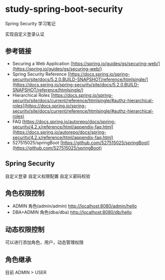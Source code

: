 # study-spring-boot-security #
Spring Security 学习笔记

实现自定义登录认证

## 参考链接 ##
- Securing a Web Application [https://spring.io/guides/gs/securing-web/](https://spring.io/guides/gs/securing-web/)
- Spring Security Reference [https://docs.spring.io/spring-security/site/docs/5.2.0.BUILD-SNAPSHOT/reference/htmlsingle/](https://docs.spring.io/spring-security/site/docs/5.2.0.BUILD-SNAPSHOT/reference/htmlsingle/)
- Hierarchical Roles [https://docs.spring.io/spring-security/site/docs/current/reference/htmlsingle/#authz-hierarchical-roles](https://docs.spring.io/spring-security/site/docs/current/reference/htmlsingle/#authz-hierarchical-roles)
- FAQ [https://docs.spring.io/autorepo/docs/spring-security/4.2.x/reference/html/appendix-faq.html](https://docs.spring.io/autorepo/docs/spring-security/4.2.x/reference/html/appendix-faq.html)
- 527515025/springBoot [https://github.com/527515025/springBoot](https://github.com/527515025/springBoot)

## Spring Security ##
自定义登录
自定义权限配置
自定义密码校验

## 角色权限控制 ##
- ADMIN 角色(admin/admin) [http://localhost:8080/admin/hello](http://localhost:8080/admin/hello)
- DBA+ADMIN 角色(dba/dba) [http://localhost:8080/db/hello](http://localhost:8080/db/hello)

## 动态权限控制 ##
可以进行添加角色，用户，动态管理权限

## 角色继承 ##
目前 ADMIN > USER





